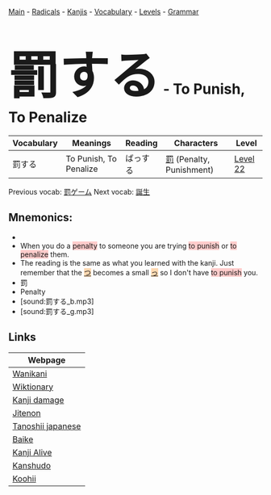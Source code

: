 <style> bigfont {font-size: 100px}</style>
[Main](../README.md) -
[Radicals](../radicals.md) -
[Kanjis](../kanjis.md) -
[Vocabulary](../vocabulary.md) -
[Levels](../levels.md) -
[Grammar](../grammar.md)
# <bigfont> 罰する</bigfont> - To Punish, To Penalize 

| Vocabulary | Meanings | Reading | Characters | Level |
| --- | --- | --- | --- | --- |
| 罰する | To Punish, To Penalize | ばっする |  [罰](../kanjis/罰.md) (Penalty, Punishment) | [Level 22](../levels/wk_level22.md) |

Previous vocab: [罰ゲーム](罰ゲーム.md) Next vocab: [誕生](誕生.md) 

## Mnemonics:

* 
* When you do a <span style="background-color:#ffcccb">  penalty</span> to someone you are trying <span style="background-color:#ffcccb"> to punish</span> or <span style="background-color:#ffcccb"> to penalize</span> them.
* The reading is the same as what you learned with the kanji. Just remember that the <span style="background-color:#fed8b1"> [つ](https://jisho.org/search/つ)</span> becomes a small <span style="background-color:#fed8b1"> [っ](https://jisho.org/search/っ)</span> so I don't have <span style="background-color:#ffcccb"> to punish</span> you.
* 罰
* Penalty
* [sound:罰する_b.mp3]
* [sound:罰する_g.mp3]


## Links 

| Webpage |
| --- |
| [Wanikani          ](https://www.wanikani.com/kanji/罰する) |
| [Wiktionary        ](https://en.wiktionary.org/wiki/罰する) |
| [Kanji damage      ](http://www.kanjidamage.com/kanji/search?utf8=✓&q=罰する) |
| [Jitenon           ](https://jitenon.com/kanji/罰する) |
| [Tanoshii japanese ](https://www.tanoshiijapanese.com/dictionary/kanji.cfm?k=罰する) |
| [Baike             ](https://baike.baidu.com/item/罰する) |
| [Kanji Alive       ](https://app.kanjialive.com/罰する) |
| [Kanshudo          ](https://www.kanshudo.com/searchmn?q=罰する) |
| [Koohii            ](https://kanji.koohii.com/study/kanji/罰する) |
